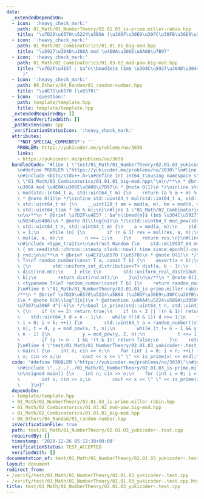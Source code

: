 ```yaml
---
data:
  _extendedDependsOn:
  - icon: ':heavy_check_mark:'
    path: 01_Math/01_NumberTheory/02.01.03_is-prime.miller-rabin.hpp
    title: "\u7D20\u6570\u5224\u5B9A (\u30DF\u30E9\u30FC\u30FB\u30E9\u30D3\u30F3)"
  - icon: ':heavy_check_mark:'
    path: 01_Math/02_Combinatorics/01.01.01_big-mod.hpp
    title: "\u5927\u304D\u306A mod \u4E0A\u306E\u8A08\u7B97"
  - icon: ':heavy_check_mark:'
    path: 01_Math/02_Combinatorics/01.03.02_mod-pow.big-mod.hpp
    title: "\u7D2F\u4E57 : $a^n\\bmod{m}$ ($m$ \u304C\u5927\u304D\u3044\u5834\u5408\
      )"
  - icon: ':heavy_check_mark:'
    path: 06_Others/04_Random/01_random-number.hpp
    title: "\u4E71\u6570 (\u6570)"
  - icon: ':question:'
    path: template/template.hpp
    title: template/template.hpp
  _extendedRequiredBy: []
  _extendedVerifiedWith: []
  _pathExtension: cpp
  _verificationStatusIcon: ':heavy_check_mark:'
  attributes:
    '*NOT_SPECIAL_COMMENTS*': ''
    PROBLEM: https://yukicoder.me/problems/no/3030
    links:
    - https://yukicoder.me/problems/no/3030
  bundledCode: "#line 1 \"test/01_Math/01_NumberTheory/02.01.03_yukicoder-.test.cpp\"\
    \n#define PROBLEM \"https://yukicoder.me/problems/no/3030\"\n#line 1 \"template/template.hpp\"\
    \n#include <bits/stdc++.h>\n#define int int64_t\nusing namespace std;\n#line 3\
    \ \"01_Math/02_Combinatorics/01.01.01_big-mod.hpp\"\n\n/**\n * @brief \u5927\u304D\
    \u306A mod \u4E0A\u306E\u8A08\u7B97\n * @note O(1)\n */\ninline std::uint64_t\
    \ mod(std::int64_t a, std::uint64_t m) {\n    return (a % m + m) % m;\n}\n\n/**\n\
    \ * @note O(1)\n */\ninline std::uint64_t mul(std::int64_t a, std::int64_t b,\
    \ std::uint64_t m) {\n    __uint128_t am = mod(a, m), bm = mod(b, m);\n    return\
    \ std::uint64_t(am * bm % m);\n}\n#line 3 \"01_Math/02_Combinatorics/01.03.02_mod-pow.big-mod.hpp\"\
    \n\n/**\n * @brief \u7D2F\u4E57 : $a^n\\bmod{m}$ ($m$ \u304C\u5927\u304D\u3044\
    \u5834\u5408)\n * @note O(\\log{n})\n */\nstd::uint64_t mod_pow(std::int64_t a,\
    \ std::uint64_t n, std::uint64_t m) {\n    a = mod(a, m);\n    std::uint64_t res\
    \ = 1;\n    while (n) {\n        if (n & 1) res = mul(res, a, m);\n        a =\
    \ mul(a, a, m);\n        n >>= 1;\n    }\n    return res;\n}\n#line 5 \"06_Others/04_Random/01_random-number.hpp\"\
    \n#include <type_traits>\n\nstruct Random {\n    std::mt19937_64 mt;\n    Random()\
    \ { mt.seed(std::chrono::steady_clock::now().time_since_epoch().count()); }\n\
    } rnd;\n\n/**\n * @brief \u4E71\u6570 (\u6570)\n * @note O(1)\n */\ntemplate <typename\
    \ T>\nT random_number(const T a, const T b) {\n    assert(a < b);\n    if (std::is_integral<T>::value)\
    \ {\n        std::uniform_int_distribution<T> dist(a, b - 1);\n        return\
    \ dist(rnd.mt);\n    } else {\n        std::uniform_real_distribution<> dist(a,\
    \ b);\n        return dist(rnd.mt);\n    }\n}\n\n/**\n * @note O(1)\n */\ntemplate\
    \ <typename T>\nT random_number(const T b) {\n    return random_number(T(0), b);\n\
    }\n#line 6 \"01_Math/01_NumberTheory/02.01.03_is-prime.miller-rabin.hpp\"\n\n\
    /**\n * @brief \u7D20\u6570\u5224\u5B9A (\u30DF\u30E9\u30FC\u30FB\u30E9\u30D3\u30F3\
    )\n * @note O(k\\log^3{n})\n * @attention \u8AA4\u5224\u5B9A\u3059\u308B\u78BA\
    \u7387\u306F 4^{-k}\n */\nbool is_prime(std::uint64_t n, std::uint32_t k = 20)\
    \ {\n    if (n == 2) return true;\n    if (n < 2 || !(n & 1)) return false;\n\
    \    std::uint64_t d = n - 1;\n    while (!(d & 1)) d >>= 1;\n    for (std::uint32_t\
    \ i = 0; i < k; ++i) {\n        std::uint64_t a = random_number((std::uint64_t)1,\
    \ n), t = d, y = mod_pow(a, t, n);\n        while (t != n - 1 && y != 1 && y !=\
    \ n - 1) {\n            y = mod_pow(y, 2, n);\n            t <<= 1;\n        }\n\
    \        if (y != n - 1 && !(t & 1)) return false;\n    }\n    return true;\n\
    }\n#line 4 \"test/01_Math/01_NumberTheory/02.01.03_yukicoder-.test.cpp\"\n\nsigned\
    \ main() {\n    int n; cin >> n;\n    for (int i = 0; i < n; ++i) {\n        int\
    \ x; cin >> x;\n        cout << x << \" \" << is_prime(x) << endl;\n    }\n}\n"
  code: "#define PROBLEM \"https://yukicoder.me/problems/no/3030\"\n#include \"../../../template/template.hpp\"\
    \n#include \"../../../01_Math/01_NumberTheory/02.01.03_is-prime.miller-rabin.hpp\"\
    \n\nsigned main() {\n    int n; cin >> n;\n    for (int i = 0; i < n; ++i) {\n\
    \        int x; cin >> x;\n        cout << x << \" \" << is_prime(x) << endl;\n\
    \    }\n}"
  dependsOn:
  - template/template.hpp
  - 01_Math/01_NumberTheory/02.01.03_is-prime.miller-rabin.hpp
  - 01_Math/02_Combinatorics/01.03.02_mod-pow.big-mod.hpp
  - 01_Math/02_Combinatorics/01.01.01_big-mod.hpp
  - 06_Others/04_Random/01_random-number.hpp
  isVerificationFile: true
  path: test/01_Math/01_NumberTheory/02.01.03_yukicoder-.test.cpp
  requiredBy: []
  timestamp: '2020-12-26 05:12:38+00:00'
  verificationStatus: TEST_ACCEPTED
  verifiedWith: []
documentation_of: test/01_Math/01_NumberTheory/02.01.03_yukicoder-.test.cpp
layout: document
redirect_from:
- /verify/test/01_Math/01_NumberTheory/02.01.03_yukicoder-.test.cpp
- /verify/test/01_Math/01_NumberTheory/02.01.03_yukicoder-.test.cpp.html
title: test/01_Math/01_NumberTheory/02.01.03_yukicoder-.test.cpp
---
```

